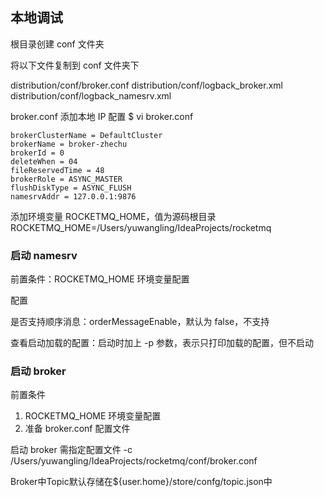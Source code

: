 

## 本地调试

根目录创建 conf 文件夹

将以下文件复制到 conf 文件夹下

distribution/conf/broker.conf
distribution/conf/logback_broker.xml
distribution/conf/logback_namesrv.xml

broker.conf 添加本地 IP 配置
$ vi broker.conf
```shell script
brokerClusterName = DefaultCluster
brokerName = broker-zhechu
brokerId = 0
deleteWhen = 04
fileReservedTime = 48
brokerRole = ASYNC_MASTER
flushDiskType = ASYNC_FLUSH
namesrvAddr = 127.0.0.1:9876
```

添加环境变量 ROCKETMQ_HOME，值为源码根目录
ROCKETMQ_HOME=/Users/yuwangling/IdeaProjects/rocketmq

### 启动 namesrv

前置条件：ROCKETMQ_HOME 环境变量配置

配置

是否支持顺序消息：orderMessageEnable，默认为 false，不支持

查看启动加载的配置：启动时加上 -p 参数，表示只打印加载的配置，但不启动

### 启动 broker

前置条件
1. ROCKETMQ_HOME 环境变量配置
2. 准备 broker.conf 配置文件

启动 broker 需指定配置文件
-c /Users/yuwangling/IdeaProjects/rocketmq/conf/broker.conf

Broker中Topic默认存储在${user.home}/store/confg/topic.json中
